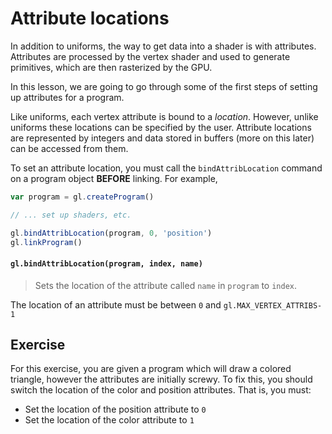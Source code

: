# Attribute locations

In addition to uniforms, the way to get data into a shader is with attributes.  Attributes are processed by the vertex shader and used to generate primitives, which are then rasterized by the GPU. 

In this lesson, we are going to go through some of the first steps of setting up attributes for a program.

Like uniforms, each vertex attribute is bound to a *location*. However, unlike uniforms these locations can be specified by the user. Attribute locations are represented by integers and data stored in buffers (more on this later) can be accessed from them.

To set an attribute location, you must call the `bindAttribLocation` command on a program object **BEFORE** linking. For example,

```javascript
var program = gl.createProgram()

// ... set up shaders, etc. 

gl.bindAttribLocation(program, 0, 'position')
gl.linkProgram()
```

#### `gl.bindAttribLocation(program, index, name)`
> Sets the location of the attribute called `name` in `program` to `index`.

The location of an attribute must be between `0` and `gl.MAX_VERTEX_ATTRIBS-1`

## Exercise

For this exercise, you are given a program which will draw a colored triangle, however the attributes are initially screwy.  To fix this, you should switch the location of the color and position attributes.  That is, you must:

* Set the location of the position attribute to `0`
* Set the location of the color attribute to `1`